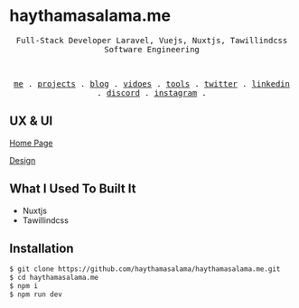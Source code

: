 # haythamasalama.me 

<p align="center">
  <samp>
    Full-Stack Developer Laravel, Vuejs, Nuxtjs, Tawillindcss <br/>
    Software Engineering
  </samp>
</p>

<br/>

<p align="center">
  <samp>
    <a href="https://haythamasalama.me">me</a> .
    <a href="https://haythamasalama.me/projects">projects</a> .
    <a href="https://haythamasalama.me/blog">blog</a> .
    <a href="https://haythamasalama.me/vidoes">vidoes</a> .
    <a href="https://haythamasalama.me/tools">tools</a> .
    <a href="https://twitter.com/haythamasalama">twitter</a> .
    <a href="https://www.linkedin.com/in/haythamasalama/">linkedin</a> .
    <a href="https://chat.haythamasalama.me">discord</a> .
    <a href="https://instagram.com/haythamasalama">instagram</a> .
  </samp>
</p>



## UX & UI 

[Home Page](https://user-images.githubusercontent.com/37311945/184448248-245c7ff0-6d7a-4ee1-bfd0-2616658b66d3.png)

[Design](https://www.figma.com/file/BMuebRuw47Hoj64ZPPAMPH/my-website?node-id=2%3A2)

## What I Used To Built It 

* Nuxtjs 
* Tawillindcss


## Installation

```bash
$ git clone https://github.com/haythamasalama/haythamasalama.me.git
$ cd haythamasalama.me
$ npm i
$ npm run dev   
```